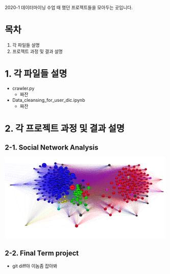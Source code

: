 2020-1 데이터마이닝 수업 때 했던 프로젝트들을 모아두는 곳입니다.

# 목차
1. 각 파일들 설명
2. 프로젝트 과정 및 결과 설명

# 1. 각 파일들 설명
 - crawler.py
   - 짜잔
 - Data_cleansing_for_user_dic.ipynb
   - 짜잔
   
# 2. 각 프로젝트 과정 및 결과 설명

## 2-1. Social Network Analysis
![](https://github.com/hw79chopin/Class_DataMining/blob/master/data/%EA%B7%B8%EB%9E%98%ED%94%84_%ED%97%88%EC%9C%A4%EC%A0%95%EC%9D%98%EC%9B%90%20%EC%A0%9C%EC%99%B8.png?raw=true)


## 2-2. Final Term project
- git diff야 이놈좀 잡아봐
